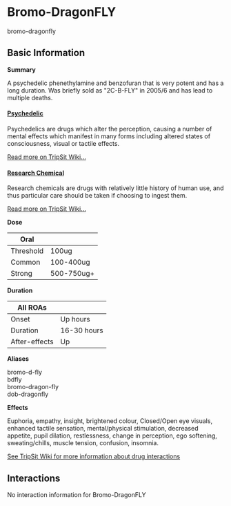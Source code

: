 # Bromo-DragonFLY

bromo-dragonfly

## Basic Information

**Summary**

A psychedelic phenethylamine and benzofuran that is very potent and has a long duration. Was briefly sold as "2C-B-FLY" in 2005/6 and has lead to multiple deaths.

#### [Psychedelic](/category/psychedelic)

Psychedelics are drugs which alter the perception, causing a number of mental effects which manifest in many forms including altered states of consciousness, visual or tactile effects.

[Read more on TripSit Wiki...](#{category.wiki})

#### [Research Chemical](/category/research-chemical)

Research chemicals are drugs with relatively little history of human use, and thus particular care should be taken if choosing to ingest them.

[Read more on TripSit Wiki...](#{category.wiki})

**Dose**

| Oral      |            |
| --------- | ---------- |
| Threshold | 100ug      |
| Common    | 100-400ug  |
| Strong    | 500-750ug+ |

**Duration**

| All ROAs      |             |
| ------------- | ----------- |
| Onset         | Up hours    |
| Duration      | 16-30 hours |
| After-effects | Up          |

**Aliases**

bromo-d-fly  
bdfly  
bromo-dragon-fly  
dob-dragonfly  

**Effects**

Euphoria, empathy, insight, brightened colour, Closed/Open eye visuals, enhanced tactile sensation, mental/physical stimulation, decreased appetite, pupil dilation, restlessness, change in perception, ego softening, sweating/chills, muscle tension, confusion, insomnia.

[See TripSit Wiki for more information about drug interactions](http://combo.tripsit.me/)

## Interactions

No interaction information for Bromo-DragonFLY